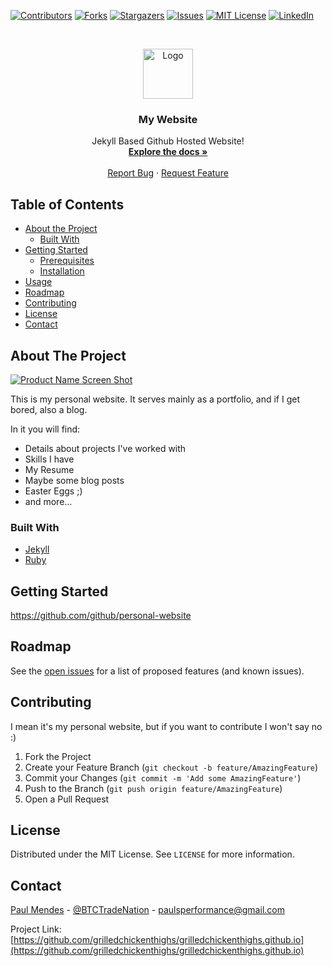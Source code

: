 


<!-- PROJECT SHIELDS -->

[![Contributors][contributors-shield]][contributors-url]
[![Forks][forks-shield]][forks-url]
[![Stargazers][stars-shield]][stars-url]
[![Issues][issues-shield]][issues-url]
[![MIT License][license-shield]][license-url]
[![LinkedIn][linkedin-shield]][linkedin-url]



<!-- PROJECT LOGO -->
<br />
<p align="center">
  <a href="https://github.com/grilledchickenthighs/grilledchickenthighs.github.io">
    <img src="images/logo.png" alt="Logo" width="80" height="80">
  </a>

  <h3 align="center">My Website</h3>

  <p align="center">
  Jekyll Based Github Hosted Website!
    <br />
    <a href="#usage"><strong>Explore the docs »</strong></a>
    <br />
    <br />
    <a href="https://github.com/grilledchickenthighs/grilledchickenthighs.github.io/issues">Report Bug</a>
    ·
    <a href="https://github.com/grilledchickenthighs/grilledchickenthighs.github.io/issues">Request Feature</a>
  </p>
</p>



<!-- TABLE OF CONTENTS -->
## Table of Contents

* [About the Project](#about-the-project)
  * [Built With](#built-with)
* [Getting Started](#getting-started)
  * [Prerequisites](#prerequisites)
  * [Installation](#installation)
* [Usage](#usage)
* [Roadmap](#roadmap)
* [Contributing](#contributing)
* [License](#license)
* [Contact](#contact)



<!-- ABOUT THE PROJECT -->
## About The Project

[![Product Name Screen Shot][product-screenshot]](https://grilledchickenthighs.github.io)

This is my personal website. It serves mainly as a portfolio, and if I get bored, also a blog.

In it you will find:
* Details about projects I've worked with
* Skills I have
* My Resume
* Maybe some blog posts
* Easter Eggs ;)
* and more...


### Built With

* [Jekyll](https://github.com/topics/jekyll)
* [Ruby](https://github.com/topics/ruby)



<!-- GETTING STARTED -->
## Getting Started

https://github.com/github/personal-website


<!-- ROADMAP -->
## Roadmap

See the [open issues](https://github.com/grilledchickenthighs/grilledchickenthighs.github.io/issues) for a list of proposed features (and known issues).


<!-- CONTRIBUTING -->
## Contributing
I mean it's my personal website, but if you want to contribute I won't say no :)

1. Fork the Project
2. Create your Feature Branch (`git checkout -b feature/AmazingFeature`)
3. Commit your Changes (`git commit -m 'Add some AmazingFeature'`)
4. Push to the Branch (`git push origin feature/AmazingFeature`)
5. Open a Pull Request

<!-- LICENSE -->
## License

Distributed under the MIT License. See `LICENSE` for more information.



<!-- CONTACT -->
## Contact

[Paul Mendes](https://grilledchickenthighs.github.io/) - [@BTCTradeNation](https://twitter.com/BTCTradeNation) - [paulsperformance@gmail.com](mailto:paulseperformance@gmail.com)

Project Link: [https://github.com/grilledchickenthighs/grilledchickenthighs.github.io](https://github.com/grilledchickenthighs/grilledchickenthighs.github.io)



<!-- MARKDOWN LINKS & IMAGES -->
<!-- https://www.markdownguide.org/basic-syntax/#reference-style-links -->
[contributors-shield]: https://img.shields.io/github/contributors/grilledchickenthighs/grilledchickenthighs.github.io?style=flat-square
[contributors-url]: https://github.com/GrilledChickenThighs/grilledchickenthighs.github.io/graphs/contributors
[forks-shield]: https://img.shields.io/github/forks/grilledchickenthighs/grilledchickenthighs.github.io?style=flat-sqaure
[forks-url]: https://github.com/GrilledChickenThighs/grilledchickenthighs.github.io/network/members
[stars-shield]: https://img.shields.io/github/stars/grilledchickenthighs/grilledchickenthighs.github.io?style=flat-square
[stars-url]: https://github.com/grilledchickenthighs/grilledchickenthighs.github.io/stargazers
[issues-shield]: https://img.shields.io/github/issues/grilledchickenthighs/grilledchickenthighs.github.io.svg?style=flat-square
[issues-url]: https://github.com/grilledchickenthighs/grilledchickenthighs.github.io/issues
[license-shield]: https://img.shields.io/github/license/grilledchickenthighs/grilledchickenthighs.github.io.svg?style=flat-square
[license-url]: https://github.com/grilledchickenthighs/grilledchickenthighs.github.io/blob/master/LICENSE.txt
[linkedin-shield]: https://img.shields.io/badge/-LinkedIn-black.svg?style=flat-square&logo=linkedin&colorB=555
[linkedin-url]: https://linkedin.com/in/paul-mendes
[product-screenshot]: images/screenshot.png